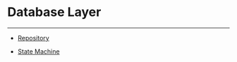 # Database Layer

---

- [Repository](https://learning-cloud-native-go.github.io/docs/repository/)

- [State Machine](https://blog.lawrencejones.dev/state-machines/)